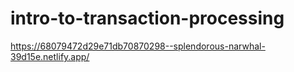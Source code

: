 # intro-to-transaction-processing
https://68079472d29e71db70870298--splendorous-narwhal-39d15e.netlify.app/
